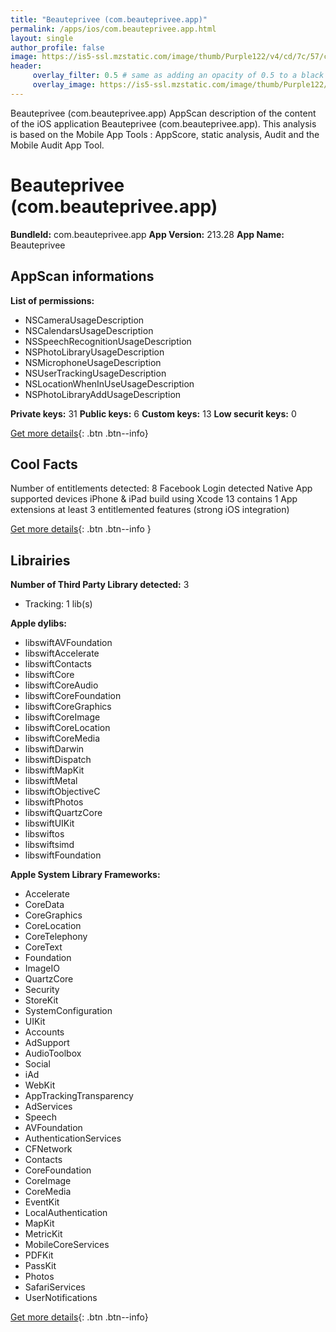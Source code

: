 ```yaml
---
title: "Beauteprivee (com.beauteprivee.app)"
permalink: /apps/ios/com.beauteprivee.app.html
layout: single
author_profile: false
image: https://is5-ssl.mzstatic.com/image/thumb/Purple122/v4/cd/7c/57/cd7c572b-b239-3b90-d8d7-ce19653c5972/NewIcon-0-0-1x_U007emarketing-0-0-0-10-0-0-sRGB-0-0-0-GLES2_U002c0-512MB-85-220-0-0.png/512x512bb.jpg
header: 
     overlay_filter: 0.5 # same as adding an opacity of 0.5 to a black background
     overlay_image: https://is5-ssl.mzstatic.com/image/thumb/Purple122/v4/cd/7c/57/cd7c572b-b239-3b90-d8d7-ce19653c5972/NewIcon-0-0-1x_U007emarketing-0-0-0-10-0-0-sRGB-0-0-0-GLES2_U002c0-512MB-85-220-0-0.png/512x512bb.jpg
---
```

Beauteprivee (com.beauteprivee.app) AppScan description of the content of the iOS application Beauteprivee (com.beauteprivee.app). This analysis is based on the Mobile App Tools : AppScore, static analysis, Audit and the Mobile Audit App Tool.

# Beauteprivee (com.beauteprivee.app)

**BundleId:** com.beauteprivee.app
**App Version:** 213.28
**App Name:** Beauteprivee


## AppScan informations 

**List of permissions:** 
- NSCameraUsageDescription
- NSCalendarsUsageDescription
- NSSpeechRecognitionUsageDescription
- NSPhotoLibraryUsageDescription
- NSMicrophoneUsageDescription
- NSUserTrackingUsageDescription
- NSLocationWhenInUseUsageDescription
- NSPhotoLibraryAddUsageDescription
  
  
**Private keys:** 31
**Public keys:** 6
**Custom keys:** 13
**Low securit keys:** 0
  
[Get more details](/pricing.html){: .btn .btn--info}

## Cool Facts

Number of entitlements detected: 8
Facebook Login detected
Native App
supported devices iPhone & iPad
build using Xcode 13
contains 1 App extensions
at least 3 entitlemented features (strong iOS integration)
  
[Get more details](/pricing.html){: .btn .btn--info }

## Librairies 
**Number of Third Party Library detected:** 3
- Tracking: 1 lib(s)


**Apple dylibs:**
- libswiftAVFoundation
- libswiftAccelerate
- libswiftContacts
- libswiftCore
- libswiftCoreAudio
- libswiftCoreFoundation
- libswiftCoreGraphics
- libswiftCoreImage
- libswiftCoreLocation
- libswiftCoreMedia
- libswiftDarwin
- libswiftDispatch
- libswiftMapKit
- libswiftMetal
- libswiftObjectiveC
- libswiftPhotos
- libswiftQuartzCore
- libswiftUIKit
- libswiftos
- libswiftsimd
- libswiftFoundation


**Apple System Library Frameworks:**
- Accelerate
- CoreData
- CoreGraphics
- CoreLocation
- CoreTelephony
- CoreText
- Foundation
- ImageIO
- QuartzCore
- Security
- StoreKit
- SystemConfiguration
- UIKit
- Accounts
- AdSupport
- AudioToolbox
- Social
- iAd
- WebKit
- AppTrackingTransparency
- AdServices
- Speech
- AVFoundation
- AuthenticationServices
- CFNetwork
- Contacts
- CoreFoundation
- CoreImage
- CoreMedia
- EventKit
- LocalAuthentication
- MapKit
- MetricKit
- MobileCoreServices
- PDFKit
- PassKit
- Photos
- SafariServices
- UserNotifications


  
[Get more details](/pricing.html){: .btn .btn--info}

